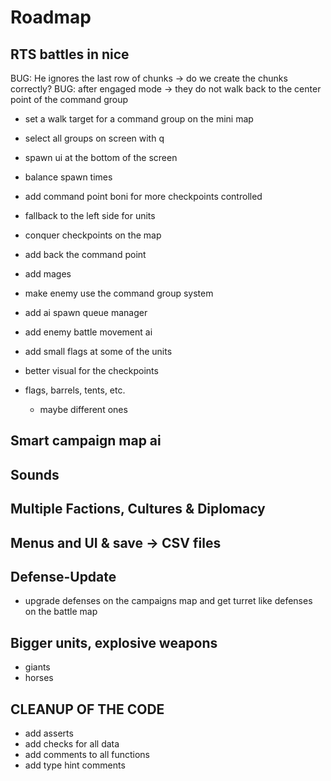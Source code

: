 # Roadmap

## RTS battles in nice
BUG: He ignores the last row of chunks -> do we create the chunks correctly?
BUG: after engaged mode -> they do not walk back to the center point of the command group

- set a walk target for a command group on the mini map
- select all groups on screen with q

- spawn ui at the bottom of the screen

- balance spawn times
- add command point boni for more checkpoints controlled

- fallback to the left side for units
- conquer checkpoints on the map
- add back the command point


- add mages

- make enemy use the command group system
- add ai spawn queue manager 
- add enemy battle movement ai 

- add small flags at some of the units

- better visual for the checkpoints
- flags, barrels, tents, etc.
  - maybe different ones 

## Smart campaign map ai 

## Sounds 

## Multiple Factions, Cultures & Diplomacy

## Menus and UI & save -> CSV files

## Defense-Update
- upgrade defenses on the campaigns map and get 
  turret like defenses on the battle map

## Bigger units, explosive weapons
- giants
- horses


## CLEANUP OF THE CODE
- add asserts
- add checks for all data
- add comments to all functions
- add type hint comments



